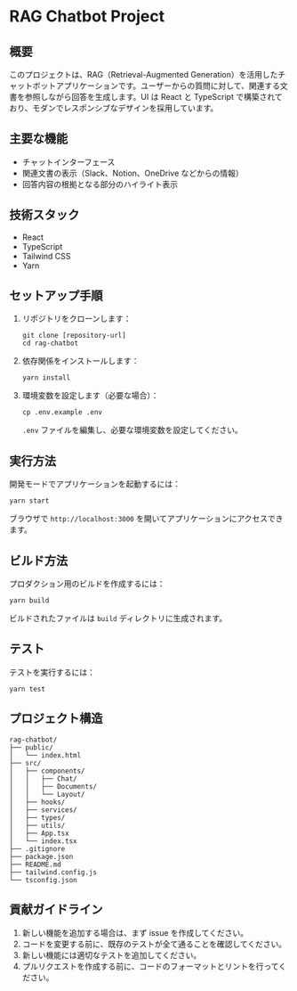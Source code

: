 
# RAG Chatbot Project

## 概要

このプロジェクトは、RAG（Retrieval-Augmented Generation）を活用したチャットボットアプリケーションです。ユーザーからの質問に対して、関連する文書を参照しながら回答を生成します。UI は React と TypeScript で構築されており、モダンでレスポンシブなデザインを採用しています。

## 主要な機能

- チャットインターフェース
- 関連文書の表示（Slack、Notion、OneDrive などからの情報）
- 回答内容の根拠となる部分のハイライト表示

## 技術スタック

- React
- TypeScript
- Tailwind CSS
- Yarn

## セットアップ手順

1. リポジトリをクローンします：
   ```
   git clone [repository-url]
   cd rag-chatbot
   ```

2. 依存関係をインストールします：
   ```
   yarn install
   ```

3. 環境変数を設定します（必要な場合）：
   ```
   cp .env.example .env
   ```
   `.env` ファイルを編集し、必要な環境変数を設定してください。

## 実行方法

開発モードでアプリケーションを起動するには：

```
yarn start
```

ブラウザで `http://localhost:3000` を開いてアプリケーションにアクセスできます。

## ビルド方法

プロダクション用のビルドを作成するには：

```
yarn build
```

ビルドされたファイルは `build` ディレクトリに生成されます。

## テスト

テストを実行するには：

```
yarn test
```

## プロジェクト構造

```
rag-chatbot/
├── public/
│   └── index.html
├── src/
│   ├── components/
│   │   ├── Chat/
│   │   ├── Documents/
│   │   └── Layout/
│   ├── hooks/
│   ├── services/
│   ├── types/
│   ├── utils/
│   ├── App.tsx
│   └── index.tsx
├── .gitignore
├── package.json
├── README.md
├── tailwind.config.js
└── tsconfig.json
```

## 貢献ガイドライン

1. 新しい機能を追加する場合は、まず issue を作成してください。
2. コードを変更する前に、既存のテストが全て通ることを確認してください。
3. 新しい機能には適切なテストを追加してください。
4. プルリクエストを作成する前に、コードのフォーマットとリントを行ってください。

